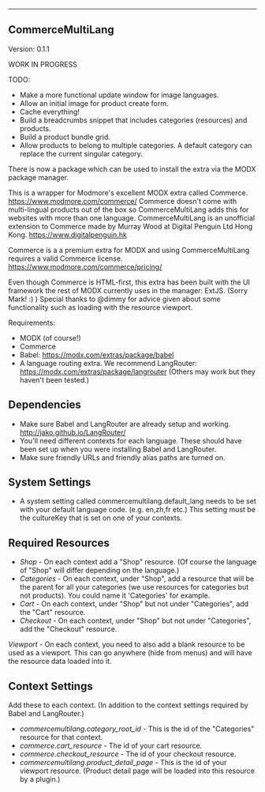 ---------------------------------------
CommerceMultiLang
---------------------------------------
Version: 0.1.1

WORK IN PROGRESS

TODO:
- Make a more functional update window for image languages.
- Allow an initial image for product create form.
- Cache everything!
- Build a breadcrumbs snippet that includes categories (resources) and products.
- Build a product bundle grid.
- Allow products to belong to multiple categories. A default category can replace the current singular category.

There is now a package which can be used to install the extra via the MODX package manager.

This is a wrapper for Modmore's excellent MODX extra called Commerce. https://www.modmore.com/commerce/
Commerce doesn't come with multi-lingual products out of the box so CommerceMultiLang adds this for websites with more than one language.
CommerceMultiLang is an unofficial extension to Commerce made by Murray Wood at Digital Penguin Ltd Hong Kong. https://www.digitalpenguin.hk

Commerce is a a premium extra for MODX and using CommerceMultiLang requires a valid Commerce license.
https://www.modmore.com/commerce/pricing/

Even though Commerce is HTML-first, this extra has been built with the UI framework the rest of MODX currently uses in the manager: ExtJS. (Sorry Mark! :) )
Special thanks to @dimmy for advice given about some functionality such as loading with the resource viewport.

Requirements:
- MODX (of course!)
- Commerce
- Babel: https://modx.com/extras/package/babel
- A language routing extra. We recommend LangRouter: https://modx.com/extras/package/langrouter (Others may work but they haven't been tested.)

Dependencies
--------------
- Make sure Babel and LangRouter are already setup and working. http://jako.github.io/LangRouter/
- You'll need different contexts for each language. These should have been set up when you were installing Babel and LangRouter.
- Make sure friendly URLs and friendly alias paths are turned on.

System Settings
---------------
- A system setting called commercemultilang.default_lang needs to be set with your default language code. (e.g. en,zh,fr etc.) This setting must be the cultureKey that is set on one of your contexts.

Required Resources
------------------
- *Shop* - On each context add a "Shop" resource. (Of course the language of "Shop" will differ depending on the language.)
- *Categories* - On each context, under "Shop", add a resource that will be the parent for all your categories (we use resources for categories but not products). You could name it 'Categories' for example.
- *Cart* - On each context, under "Shop" but not under "Categories", add the "Cart" resource.
- *Checkout* - On each context, under "Shop" but not under "Categories", add the "Checkout" resource.

*Viewport* - On each context, you need to also add a blank resource to be used as a viewport. This can go anywhere (hide from menus) and will have the resource data loaded into it.



Context Settings
----------------
Add these to each context. (In addition to the context settings required by Babel and LangRouter.)

- *commercemultilang.category_root_id* - This is the id of the "Categories" resource for that context.
- *commerce.cart_resource* - The id of your cart resource.
- *commerce.checkout_resource* - The id of your checkout resource.
- *commercemultilang.product_detail_page* - This is the id of your viewport resource. (Product detail page will be loaded into this resource by a plugin.)

